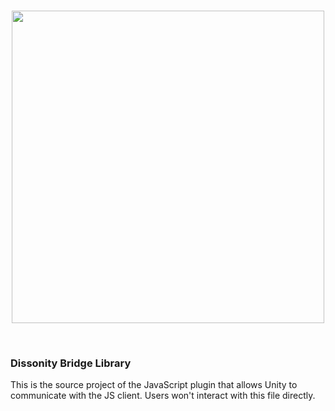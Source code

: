 <div align="center">
	<br />
	<p>
		<a><img src="https://i.imgur.com/TuawbuK.png" width="500"/></a>
	</p>
	<br />
</div>

### Dissonity Bridge Library

This is the source project of the JavaScript plugin that allows Unity to communicate with the JS client. Users won't interact with this file directly.